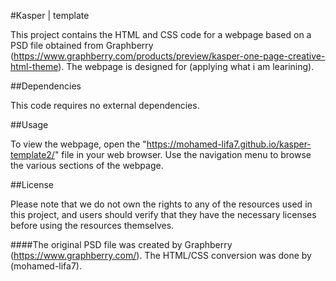 #Kasper | template 

This project contains the HTML and CSS code for a webpage based on a PSD file obtained from Graphberry (https://www.graphberry.com/products/preview/kasper-one-page-creative-html-theme). The webpage is designed for (applying what i am learining).

##Dependencies

This code requires no external dependencies.

##Usage

To view the webpage, open the "https://mohamed-lifa7.github.io/kasper-template2/" file in your web browser. Use the navigation menu to browse the various sections of the webpage.

##License

Please note that we do not own the rights to any of the resources used in this project, and users should verify that they have the necessary licenses before using the resources themselves.


####The original PSD file was created by Graphberry (https://www.graphberry.com/). The HTML/CSS conversion was done by (mohamed-lifa7).
